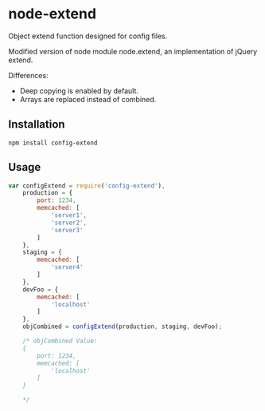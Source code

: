 node-extend
===========

Object extend function designed for config files.

Modified version of node module node.extend, an implementation of jQuery extend.

Differences:

*	Deep copying is enabled by default.
*	Arrays are replaced instead of combined.


Installation
------------

	npm install config-extend

Usage
-----

````javascript
var configExtend = require('config-extend'),
	production = {		
		port: 1234,
		memcached: [
			'server1',
			'server2',
			'server3'
		]
	},
	staging = {
		memcached: [
			'server4'
		]
	},
	devFoo = {
		memcached: [
			'localhost'
		]
	},
	objCombined = configExtend(production, staging, devFoo);

	/* objCombined Value:
	{
		port: 1234,
		memcached: [
			'localhost'
		]
	}

	*/
````

